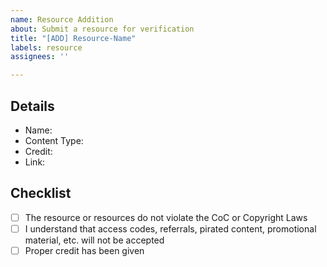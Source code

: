 ```yaml
---
name: Resource Addition
about: Submit a resource for verification
title: "[ADD] Resource-Name"
labels: resource
assignees: ''

---
```


## Details
<!-- Have a resource/resources that you want to share with the community? Submit them here, we'll review them and add the following details for each -->
- Name: <!-- Eg: Best Practices to learn DSA -->
- Content Type: <!-- Eg: video, article -->
- Credit: <!-- Author, creator. Eg: Alex Doe -->
- Link:

## Checklist
- [ ] The resource or resources do not violate the CoC or Copyright Laws
- [ ] I understand that access codes, referrals, pirated content, promotional material, etc. will not be accepted
- [ ] Proper credit has been given
